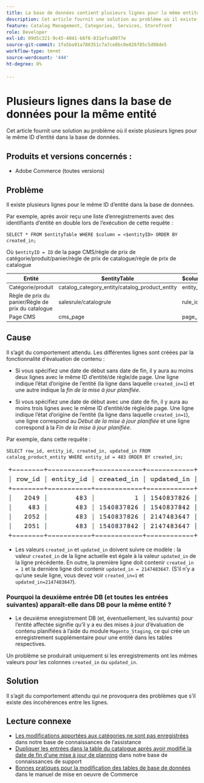 ```yaml
---
title: La base de données contient plusieurs lignes pour la même entité
description: Cet article fournit une solution au problème où il existe plusieurs lignes pour le même ID d’entité dans la base de données.
feature: Catalog Management, Categories, Services, Storefront
role: Developer
exl-id: 09d5c321-9c45-4041-b6f6-831efca0977e
source-git-commit: 1fa5ba91a788351c7a7ce8bc0e826f05c5d98de5
workflow-type: tm+mt
source-wordcount: '444'
ht-degree: 0%

---
```


# Plusieurs lignes dans la base de données pour la même entité

Cet article fournit une solution au problème où il existe plusieurs lignes pour le même ID d’entité dans la base de données.

## Produits et versions concernés :

* Adobe Commerce (toutes versions)

## Problème

Il existe plusieurs lignes pour le même ID d’entité dans la base de données.

Par exemple, après avoir reçu une liste d’enregistrements avec des identifiants d’entité en double lors de l’exécution de cette requête :

```
SELECT * FROM $entityTable WHERE $column = <$entityID> ORDER BY created_in;
```

Où `$entityID = ID` de la page CMS/règle de prix de catégorie/produit/panier/règle de prix de catalogue/règle de prix de catalogue

| Entité | $entityTable | $column |
|------------------|-----------------------------------|------------------|
| Catégorie/produit | catalog_category_entity/catalog_product_entity | entity_id |
| Règle de prix du panier/Règle de prix du catalogue | salesrule/catalogrule | rule_id |
| Page CMS | cms_page | page_id |

## Cause

Il s’agit du comportement attendu. Les différentes lignes sont créées par la fonctionnalité d’évaluation de contenu :

* Si vous spécifiez une date de début sans date de fin, il y aura au moins deux lignes avec le même ID d’entité/de règle/de page. Une ligne indique l’état d’origine de l’entité (la ligne dans laquelle `created_in=1`) et une autre indique la *fin de la mise à jour planifiée*.

* Si vous spécifiez une date de début avec une date de fin, il y aura au moins trois lignes avec le même ID d’entité/de règle/de page. Une ligne indique l’état d’origine de l’entité (la ligne dans laquelle `created_in=1`), une ligne correspond au *Début de la mise à jour planifiée* et une ligne correspond à la *Fin de la mise à jour planifiée*.

Par exemple, dans cette requête :

```
SELECT row_id, entity_id, created_in, updated_in FROM catalog_product_entity WHERE entity_id = 483 ORDER BY created_in;
```

![multiple_rows_in_database.png](assets/multiple_rows_in_database.png)

* Les valeurs `created_in` et `updated_in` doivent suivre ce modèle : la valeur `created_in` de la ligne actuelle est égale à la valeur `updated_in` de la ligne précédente. En outre, la première ligne doit contenir `created_in = 1` et la dernière ligne doit contenir `updated_in = 2147483647`. (S’il n’y a qu’une seule ligne, vous devez voir `created_in=1` et `updated_in=2147483647`).

### Pourquoi la deuxième entrée DB (et toutes les entrées suivantes) apparaît-elle dans DB pour la même entité ?

* Le deuxième enregistrement DB (et, éventuellement, les suivants) pour l’entité affectée signifie qu’il y a eu des mises à jour d’évaluation de contenu planifiées à l’aide du module `Magento_Staging`, ce qui crée un enregistrement supplémentaire pour une entité dans les tables respectives.

Un problème se produirait uniquement si les enregistrements ont les mêmes valeurs pour les colonnes `created_in` ou `updated_in`.

## Solution

Il s’agit du comportement attendu qui ne provoquera des problèmes que s’il existe des incohérences entre les lignes.

## Lecture connexe

* [Les modifications apportées aux catégories ne sont pas enregistrées](https://experienceleague.adobe.com/docs/commerce-knowledge-base/kb/troubleshooting/miscellaneous/changes-to-categories-are-not-being-saved.html) dans notre base de connaissances de l’assistance
* [Dupliquer les entrées dans la table du catalogue après avoir modifié la date de fin d&#39;une mise à jour de planning](https://experienceleague.adobe.com/docs/commerce-knowledge-base/kb/troubleshooting/known-issues-patches-attached/duplicate-entries-in-the-catalogrule-table-after-editing-the-end-date-of-a-schedule-update.html) dans notre base de connaissances de support
* [ Bonnes pratiques pour la modification des tables de base de données](https://experienceleague.adobe.com/en/docs/commerce-operations/implementation-playbook/best-practices/development/modifying-core-and-third-party-tables#why-adobe-recommends-avoiding-modifications) dans le manuel de mise en oeuvre de Commerce
